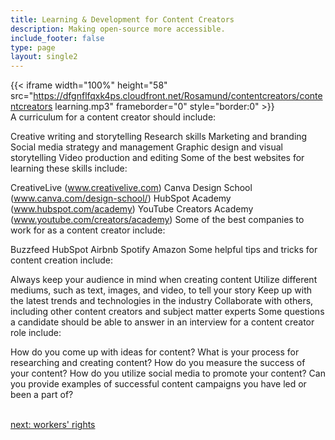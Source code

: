 ```yaml
---
title: Learning & Development for Content Creators
description: Making open-source more accessible.
include_footer: false
type: page
layout: single2
---
```


{{< iframe width="100%" height="58" src="https://dfgnflfqxk4ps.cloudfront.net/Rosamund/contentcreators/contentcreators learning.mp3" frameborder="0" style="border:0" >}}<br>
A curriculum for a content creator should include:

Creative writing and storytelling
Research skills
Marketing and branding
Social media strategy and management
Graphic design and visual storytelling
Video production and editing
Some of the best websites for learning these skills include:

CreativeLive (www.creativelive.com)
Canva Design School (www.canva.com/design-school/)
HubSpot Academy (www.hubspot.com/academy)
YouTube Creators Academy (www.youtube.com/creators/academy)
Some of the best companies to work for as a content creator include:

Buzzfeed
HubSpot
Airbnb
Spotify
Amazon
Some helpful tips and tricks for content creation include:

Always keep your audience in mind when creating content
Utilize different mediums, such as text, images, and video, to tell your story
Keep up with the latest trends and technologies in the industry
Collaborate with others, including other content creators and subject matter experts
Some questions a candidate should be able to answer in an interview for a content creator role include:

How do you come up with ideas for content?
What is your process for researching and creating content?
How do you measure the success of your content?
How do you utilize social media to promote your content?
Can you provide examples of successful content campaigns you have led or been a part of?

<br>
<a href="https://workdojos.com/contentcreators/rights">next: workers' rights</a>
</p>